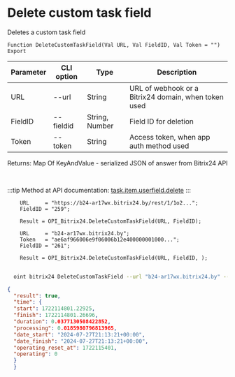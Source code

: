 ﻿---
sidebar_position: 5
---

# Delete custom task field
 Deletes a custom task field



`Function DeleteCustomTaskField(Val URL, Val FieldID, Val Token = "") Export`

  | Parameter | CLI option | Type | Description |
  |-|-|-|-|
  | URL | --url | String | URL of webhook or a Bitrix24 domain, when token used |
  | FieldID | --fieldid | String, Number | Field ID for deletion |
  | Token | --token | String | Access token, when app auth method used |

  
  Returns:  Map Of KeyAndValue - serialized JSON of answer from Bitrix24 API

<br/>

:::tip
Method at API documentation: [task.item.userfield.delete](https://dev.1c-bitrix.ru/rest_help/tasks/task/userfield/delete.php)
:::
<br/>


```bsl title="Code example"
    URL     = "https://b24-ar17wx.bitrix24.by/rest/1/1o2...";
    FieldID = "259";

    Result = OPI_Bitrix24.DeleteCustomTaskField(URL, FieldID);

    URL     = "b24-ar17wx.bitrix24.by";
    Token   = "ae6af966006e9f06006b12e400000001000...";
    FieldID = "261";

    Result = OPI_Bitrix24.DeleteCustomTaskField(URL, FieldID, );
```



```sh title="CLI command example"
    
  oint bitrix24 DeleteCustomTaskField --url "b24-ar17wx.bitrix24.by" --fieldid "257" --token "fe3fa966006e9f06006b12e400000001000..."

```

```json title="Result"
{
  "result": true,
  "time": {
  "start": 1722114801.22925,
  "finish": 1722114801.26696,
  "duration": 0.0377130508422852,
  "processing": 0.0185980796813965,
  "date_start": "2024-07-27T21:13:21+00:00",
  "date_finish": "2024-07-27T21:13:21+00:00",
  "operating_reset_at": 1722115401,
  "operating": 0
  }
  }
```
